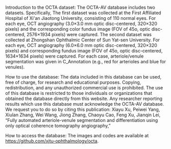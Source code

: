Introduction to the OCTA dataset:
The OCTA-AV database includes two datasets. Specifically, The first dataset was collected at the First Affiliated Hospital of Xi'an Jiaotong University, consisting of 110 normal eyes. For each eye, OCT angiography (3.0×3.0 mm optic disc-centered, 320×320 pixels) and the corresponding color fundus image (FOV of 45o, optic disc-centered, 2576×1934 pixels) were captured. The second dataset was collected at Zhongshan Ophthalmic Center of Sun Yat-sen University. For each eye, OCT angiography (6.0×6.0 mm optic disc-centered, 320×320 pixels) and corresponding fundus image (FOV of 45o, optic disc-centered, 1634×1634 pixels) were captured. For each case, arteriole/venule segmentation was given in C_Annotation (e.g., red for arterioles and blue for venules).

How to use the database:
The data included in this database can be used, free of charge, for research and educational purposes. Copying, redistribution, and any unauthorized commercial use is prohibited. The use of this database is restricted to those individuals or organizations that obtained the database directly from this website. Any researcher reporting results which use this database must acknowledge the OCTA-AV database. We request you to do so by citing this publication:
Xiayu Xu, Peiwei Yang, Xiulan Zhang, Wei Wang, Jiong Zhang, Chaoyu Cao, Feng Xu, Jianqin Lei, “Fully automated arteriole-venule segmentation and differentiation using only optical coherence tomography angiography,” 

How to access the database:
The images and codes are available at https://github.com/xjtu-ophthalmology/octa. 
